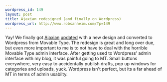 ```yaml
--- 
wordpress_id: 149
layout: post
title: Ajaxian redesigned (and finally on Wordpress)
wordpress_url: http://www.robsanheim.com/?p=149
---
```

Yay!  We finally got <a href="http://www.ajaxian.com">Ajaxian</a> <a href="http://ajaxian.com/archives/ajaxiancom-redesigned-for-2006">updated</a> with a new design and converted to Wordpress from Movable Type.  The redesign is great and long over due, but even more important to me is to not have to deal with the horrible Movable Type admin interface.  After getting used to Wordpress' admin interface with my blog, it was painful going to MT.  Small buttons everywhere, very easy to accidentally publish drafts, pop up windows for categories and uploads, yuck.  Wordpress isn't perfect, but its a far ahead of MT in terms of admin usabilty.
